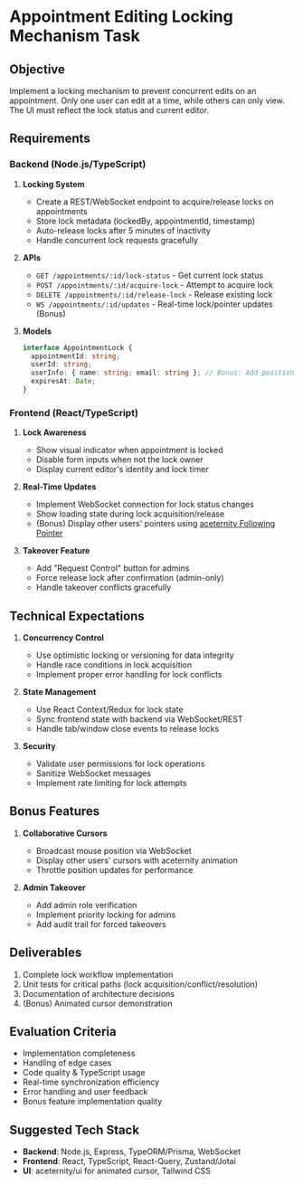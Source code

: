 # Appointment Editing Locking Mechanism Task

## Objective
Implement a locking mechanism to prevent concurrent edits on an appointment. Only one user can edit at a time, while others can only view. The UI must reflect the lock status and current editor.

## Requirements

### Backend (Node.js/TypeScript)
1. **Locking System**
   - Create a REST/WebSocket endpoint to acquire/release locks on appointments
   - Store lock metadata (lockedBy, appointmentId, timestamp)
   - Auto-release locks after 5 minutes of inactivity
   - Handle concurrent lock requests gracefully

2. **APIs**
   - `GET /appointments/:id/lock-status` - Get current lock status
   - `POST /appointments/:id/acquire-lock` - Attempt to acquire lock
   - `DELETE /appointments/:id/release-lock` - Release existing lock
   - `WS /appointments/:id/updates` - Real-time lock/pointer updates (Bonus)

3. **Models**
   ```ts
   interface AppointmentLock {
     appointmentId: string;
     userId: string;
     userInfo: { name: string; email: string }; // Bonus: Add position data
     expiresAt: Date;
   }
   ```

### Frontend (React/TypeScript)
1. **Lock Awareness**
   - Show visual indicator when appointment is locked
   - Disable form inputs when not the lock owner
   - Display current editor's identity and lock timer

2. **Real-Time Updates**
   - Implement WebSocket connection for lock status changes
   - Show loading state during lock acquisition/release
   - (Bonus) Display other users' pointers using [aceternity Following Pointer](https://ui.aceternity.com/components/following-pointer)

3. **Takeover Feature**
   - Add "Request Control" button for admins
   - Force release lock after confirmation (admin-only)
   - Handle takeover conflicts gracefully

## Technical Expectations
1. **Concurrency Control**
   - Use optimistic locking or versioning for data integrity
   - Handle race conditions in lock acquisition
   - Implement proper error handling for lock conflicts

2. **State Management**
   - Use React Context/Redux for lock state
   - Sync frontend state with backend via WebSocket/REST
   - Handle tab/window close events to release locks

3. **Security**
   - Validate user permissions for lock operations
   - Sanitize WebSocket messages
   - Implement rate limiting for lock attempts

## Bonus Features
1. **Collaborative Cursors**
   - Broadcast mouse position via WebSocket
   - Display other users' cursors with aceternity animation
   - Throttle position updates for performance

2. **Admin Takeover**
   - Add admin role verification
   - Implement priority locking for admins
   - Add audit trail for forced takeovers

## Deliverables
1. Complete lock workflow implementation
2. Unit tests for critical paths (lock acquisition/conflict/resolution)
3. Documentation of architecture decisions
4. (Bonus) Animated cursor demonstration

## Evaluation Criteria
- Implementation completeness
- Handling of edge cases
- Code quality & TypeScript usage
- Real-time synchronization efficiency
- Error handling and user feedback
- Bonus feature implementation quality

## Suggested Tech Stack
- **Backend**: Node.js, Express, TypeORM/Prisma, WebSocket
- **Frontend**: React, TypeScript, React-Query, Zustand/Jotai
- **UI**: aceternity/ui for animated cursor, Tailwind CSS